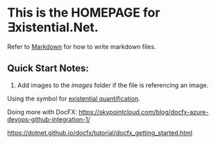 ﻿# This is the HOMEPAGE for **∃xistential.Net**.
Refer to [Markdown](http://daringfireball.net/projects/markdown/) for how to write markdown files.
## Quick Start Notes:
1. Add images to the *images* folder if the file is referencing an image.

Using the symbol for 
[existential quantification](https://en.wikipedia.org/wiki/Existential_quantification).

Doing more with DocFX:
https://skypointcloud.com/blog/docfx-azure-devops-github-integration-1/

https://dotnet.github.io/docfx/tutorial/docfx_getting_started.html
